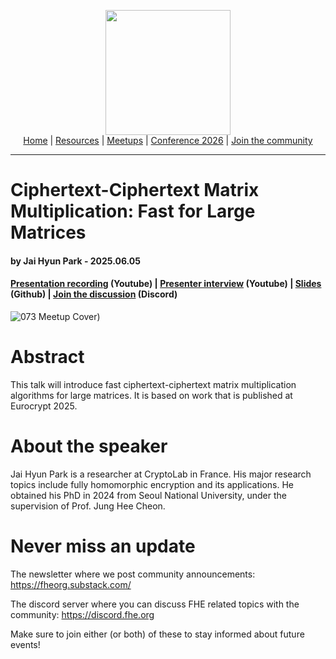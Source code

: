 <!-- Main header navigation -->
<p align="center">
  <img width="200" src="https://user-images.githubusercontent.com/5758427/180978488-db825482-5a58-4c7c-9589-c494a6f0be04.png"><br/>
  <a href="https://fhe-org.github.io">Home</a> | <a href="https://fhe-org.github.io/resources">Resources</a> | <a href="https://fhe-org.github.io/meetups/">Meetups</a> | <a href="https://fhe-org.github.io/conferences/conference-2026/">Conference 2026</a> | <a href="https://fhe-org.github.io/community">Join the community</a>
</p>
<hr/>
<!-- /Main header navigation -->

#  Ciphertext-Ciphertext Matrix Multiplication: Fast for Large Matrices
#### by Jai Hyun Park - 2025.06.05
#### <a href="https://www.youtube.com/watch?v=ooodnjOwOgg&list=PLnbmMskCVh1chnSM8Jjy6Nk3IH6fpn7MM&index=1">Presentation recording</a> (Youtube) | <a href="https://youtu.be/3I0dHkoAK3A">Presenter interview</a> (Youtube) | <a href ="https://github.com/user-attachments/files/20612563/fheorg_20250605.pdf"> Slides<a/> (Github) | <a href="https://discord.fhe.org">Join the discussion</a> (Discord)

![073 Meetup Cover)](https://github.com/user-attachments/assets/9903c3be-099a-4489-b095-10946c66cc61)

# Abstract

This talk will introduce fast ciphertext-ciphertext matrix multiplication algorithms for large matrices. It is based on work that is published at Eurocrypt 2025. 

# About the speaker

Jai Hyun Park is a researcher at CryptoLab in France. His major research topics include fully homomorphic encryption and its applications. He obtained his PhD in 2024 from Seoul National University, under the supervision of Prof. Jung Hee Cheon. 

# Never miss an update

The newsletter where we post community announcements: https://fheorg.substack.com/

The discord server where you can discuss FHE related topics with the community: https://discord.fhe.org

Make sure to join either (or both) of these to stay informed about future events!

